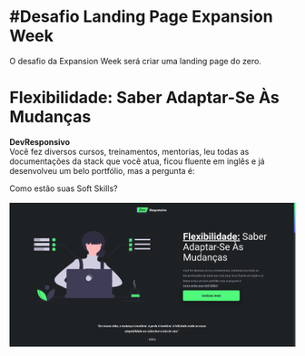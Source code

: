 # #Desafio Landing Page Expansion Week
O desafio da Expansion Week será criar uma landing page do zero.

# Flexibilidade: Saber Adaptar-Se Às Mudanças
**DevResponsivo**
<br />
Você fez diversos cursos, treinamentos, mentorias, leu todas as documentações da stack que você atua, ficou fluente em inglês e já desenvolveu um belo portfólio, mas a pergunta é:

Como estão suas Soft Skills?
<br /><br />
<img src="https://github.com/ryan-mf-eloy/lp-expansion-week/blob/main/src/assets/lp-print.png" />
